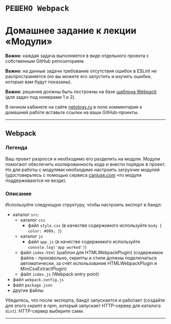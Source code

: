 # `РЕШЕНО Webpack`

# Домашнее задание к лекции «Модули»

**Важно**: каждая задача выполняется в виде отдельного проекта с собственным GitHub репозиторием.

**Важно**: на данные задачи требование отсутствия ошибок в ESLint не распространяется (но вы можете его запустить и изучить ошибки, которые вам будут показаны).

**Важно**: решения должны быть построены на базе [шаблона Webpack](/ci-template) (для задач под номерами 1 и 2).

В личном кабинете на сайте [netology.ru](http://netology.ru/) в поле комментария к домашней работе вставьте ссылки на ваши GitHub-проекты.

---

## Webpack

### Легенда

Ваш проект разросся и необходимо его разделить на модули. Модули помогают обеспечить изолированность кода и внести порядок в проект. Но для работы с модулями необходимо настроить загрузчик модулей (удостоверьтесь с помощью сервиса [caniuse.com](http://caniuse.com/) что модули поддерживаются не везде).

### Описание

Используйте следующую структуру, чтобы настроить экспорт в бандл:
- каталог `src`:
  - каталог `css`
    - файл `style.css` (в качестве содержимого используйте `body { color: #999; }`)
  - каталог `js`
    - файл `app.js` (в качестве содержимого используйте `console.log('app worked')`)
  - файл `index.html` (шаблон для HTMLWebpackPlugin) (содержимое файла - произвольно, скрипты и стили должны подключаться автоматически, за счёт использования HTMLWebpackPlugin и MiniCssExtractPlugin)
  - файл `index.js` (Webpack entry point)
- файл `webpack.config.js`
- файл `package.json`
- другие файлы

Убедитесь, что после экспорта, бандл запускается и работает (создайте для этого скрипт в npm, который запускает HTTP-сервер для каталога `dist`). HTTP-сервер выберите сами.

---